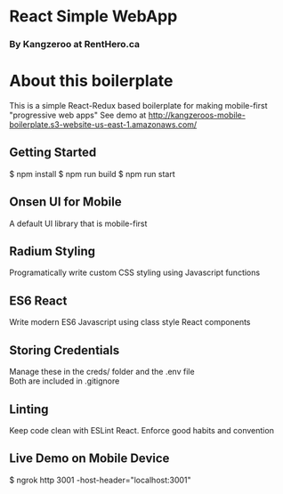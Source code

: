 # React Simple WebApp
### By Kangzeroo at RentHero.ca

# About this boilerplate
This is a simple React-Redux based boilerplate for making mobile-first "progressive web apps"
See demo at http://kangzeroos-mobile-boilerplate.s3-website-us-east-1.amazonaws.com/

## Getting Started
$ npm install
$ npm run build
$ npm run start

## Onsen UI for Mobile
A default UI library that is mobile-first

## Radium Styling
Programatically write custom CSS styling using Javascript functions

## ES6 React
Write modern ES6 Javascript using class style React components

## Storing Credentials
Manage these in the creds/ folder and the .env file <br/>
Both are included in .gitignore

## Linting
Keep code clean with ESLint React. Enforce good habits and convention

## Live Demo on Mobile Device
$ ngrok http 3001 -host-header="localhost:3001"
